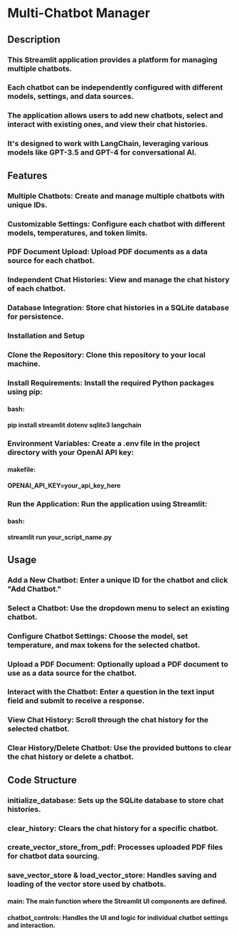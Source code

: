 # Multi-Chatbot Manager
## Description

### This Streamlit application provides a platform for managing multiple chatbots. 
### Each chatbot can be independently configured with different models, settings, and data sources. 
### The application allows users to add new chatbots, select and interact with existing ones, and view their chat histories. 
### It's designed to work with LangChain, leveraging various models like GPT-3.5 and GPT-4 for conversational AI.

## Features

### Multiple Chatbots: Create and manage multiple chatbots with unique IDs.
### Customizable Settings: Configure each chatbot with different models, temperatures, and token limits.
### PDF Document Upload: Upload PDF documents as a data source for each chatbot.
### Independent Chat Histories: View and manage the chat history of each chatbot.
### Database Integration: Store chat histories in a SQLite database for persistence.
### Installation and Setup
### Clone the Repository: Clone this repository to your local machine.
### Install Requirements: Install the required Python packages using pip:
#### bash:
#### pip install streamlit dotenv sqlite3 langchain
### Environment Variables: Create a .env file in the project directory with your OpenAI API key:
#### makefile:
#### OPENAI_API_KEY=your_api_key_here
### Run the Application: Run the application using Streamlit:
#### bash:
#### streamlit run your_script_name.py

## Usage

### Add a New Chatbot: Enter a unique ID for the chatbot and click "Add Chatbot."
### Select a Chatbot: Use the dropdown menu to select an existing chatbot.
### Configure Chatbot Settings: Choose the model, set temperature, and max tokens for the selected chatbot.
### Upload a PDF Document: Optionally upload a PDF document to use as a data source for the chatbot.
### Interact with the Chatbot: Enter a question in the text input field and submit to receive a response.
### View Chat History: Scroll through the chat history for the selected chatbot.
### Clear History/Delete Chatbot: Use the provided buttons to clear the chat history or delete a chatbot.
## Code Structure
### initialize_database: Sets up the SQLite database to store chat histories.
### clear_history: Clears the chat history for a specific chatbot.
### create_vector_store_from_pdf: Processes uploaded PDF files for chatbot data sourcing.
### save_vector_store & load_vector_store: Handles saving and loading of the vector store used by chatbots.
#### main: The main function where the Streamlit UI components are defined.
#### chatbot_controls: Handles the UI and logic for individual chatbot settings and interaction.
